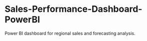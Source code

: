 # Sales-Performance-Dashboard-PowerBI
Power BI dashboard for regional sales and forecasting analysis.
